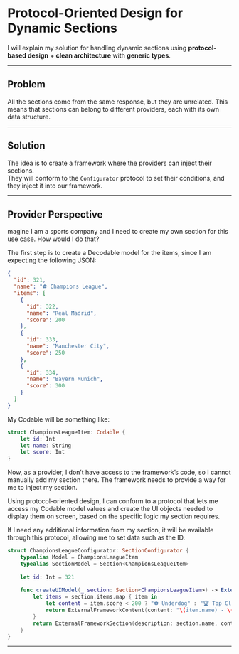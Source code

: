 # Protocol-Oriented Design for Dynamic Sections

I will explain my solution for handling dynamic sections using **protocol-based design** + **clean architecture** with **generic types**.

---

## Problem

All the sections come from the same response, but they are unrelated. 
This means that sections can belong to different providers, each with its own data structure.

---

## Solution

The idea is to create a framework where the providers can inject their sections.  
They will conform to the `Configurator` protocol to set their conditions, and they inject it into our framework.

---

## Provider Perspective

magine I am a sports company and I need to create my own section for this use case. How would I do that?

The first step is to create a Decodable model for the items, since I am expecting the following JSON:

```json
{
  "id": 321,
  "name": "⚽ Champions League",
  "items": [
    {
      "id": 322,
      "name": "Real Madrid",
      "score": 200
    },
    {
      "id": 333,
      "name": "Manchester City",
      "score": 250
    },
    {
      "id": 334,
      "name": "Bayern Munich",
      "score": 300
    }
  ]
}
```

My Codable will be something like:

```swift
struct ChampionsLeagueItem: Codable {
    let id: Int
    let name: String
    let score: Int
}
```

Now, as a provider, I don’t have access to the framework’s code, so I cannot manually add my section there.
The framework needs to provide a way for me to inject my section.

Using protocol-oriented design, I can conform to a protocol that lets me access my Codable model values and create the UI objects needed to display them on screen,
based on the specific logic my section requires.

If I need any additional information from my section, it will be available through this protocol, allowing me to set data such as the ID.

```swift
struct ChampionsLeagueConfigurator: SectionConfigurator {
    typealias Model = ChampionsLeagueItem
    typealias SectionModel = Section<ChampionsLeagueItem>
     
    let id: Int = 321
     
    func createUIModel(_ section: Section<ChampionsLeagueItem>) -> ExternalFrameworkSection {
        let items = section.items.map { item in
            let content = item.score < 200 ? "⚽ Underdog" : "🏆 Top Club"
            return ExternalFrameworkContent(content: "\(item.name) - \(content)")
        }
        return ExternalFrameworkSection(description: section.name, contents: items)
    }
}
```

---
